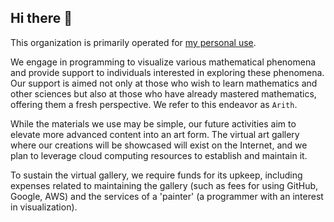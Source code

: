 ## Hi there 👋

This organization is primarily operated for [my personal use](https://github.com/terasakisatoshi).

We engage in programming to visualize various mathematical phenomena and provide support to individuals interested in exploring these phenomena. Our support is aimed not only at those who wish to learn mathematics and other sciences but also at those who have already mastered mathematics, offering them a fresh perspective. We refer to this endeavor as `Arith`.

While the materials we use may be simple, our future activities aim to elevate more advanced content into an art form. The virtual art gallery where our creations will be showcased will exist on the Internet, and we plan to leverage cloud computing resources to establish and maintain it.

To sustain the virtual gallery, we require funds for its upkeep, including expenses related to maintaining the gallery (such as fees for using GitHub, Google, AWS) and the services of a 'painter' (a programmer with an interest in visualization).
<!--

**Here are some ideas to get you started:**

🙋‍♀️ A short introduction - what is your organization all about?
🌈 Contribution guidelines - how can the community get involved?
👩‍💻 Useful resources - where can the community find your docs? Is there anything else the community should know?
🍿 Fun facts - what does your team eat for breakfast?
🧙 Remember, you can do mighty things with the power of [Markdown](https://docs.github.com/github/writing-on-github/getting-started-with-writing-and-formatting-on-github/basic-writing-and-formatting-syntax)
-->
